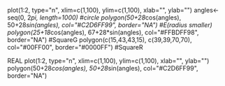 plot(1:2, type="n", xlim=c(1,100), ylim=c(1,100), xlab="", ylab="")
angles<-seq(0, 2*pi, length=1000)
#circle
polygon(50+28*cos(angles), 50+28*sin(angles), col="#C2D6FF99", border="NA")
#E(radius smaller)
polygon(25+18*cos(angles), 67+28*sin(angles), col="#FFBDFF98", border="NA")
#SquareG
polygon(c(15,43,43,15), c(39,39,70,70), col="#00FF00", border="#0000FF")
#SquareR


REAL
plot(1:2, type="n", xlim=c(1,100), ylim=c(1,100), xlab="", ylab="")
polygon(50+28*cos(angles), 50+28*sin(angles), col="#C2D6FF99", border="NA")
